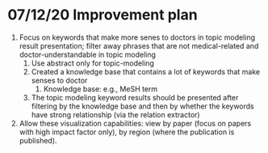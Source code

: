 # 07/12/20 Improvement plan
1. Focus on keywords that make more senes to doctors in topic modeling result presentation; filter away phrases that are not medical-related and doctor-understandable in topic modeling
    1. Use abstract only for topic-modeling
    2. Created a knowledge base that contains a lot of keywords that make senses to doctor
        1. Knowledge base: e.g., MeSH term
    3. The topic modeling keyword results should be presented after filtering by the knowledge base and then by whether the keywords have strong relationship (via the relation extractor)
2. Allow these visualization capabilities: view by paper (focus on papers with high impact factor only), by region (where the publication is published). 

